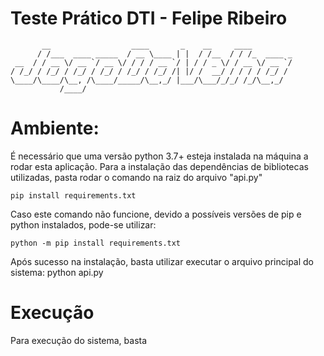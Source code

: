 # Teste Prático DTI - Felipe Ribeiro
           __                  ____       _    __     ____         
          / /___  ____ _____  / __ \____ | |  / /__  / / /_  ____ _
     __  / / __ \/ __ `/ __ \/ / / / __ `/ | / / _ \/ / __ \/ __ `/
    / /_/ / /_/ / /_/ / /_/ / /_/ / /_/ /| |/ /  __/ / / / / /_/ / 
    \____/\____/\__, /\____/_____/\__,_/ |___/\___/_/_/ /_/\__,_/  
               /____/                                             

# Ambiente:
É necessário que uma versão python 3.7+ esteja instalada na máquina a rodar esta aplicação. Para a instalação das dependências de bibliotecas utilizadas, pasta rodar o comando na raiz do arquivo "api.py"

    pip install requirements.txt

Caso este comando não funcione, devido a possíveis versões de pip e python instalados, pode-se utilizar:

    python -m pip install requirements.txt

Após sucesso na instalação, basta utilizar executar o arquivo principal do sistema:
    python api.py

# Execução
Para execução do sistema, basta